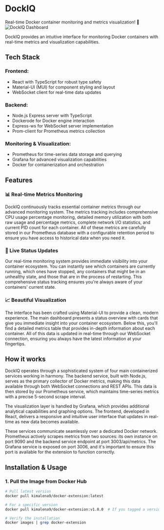 # DockIQ
Real-time Docker container monitoring and metrics visualization! 🐳
![DockIQ Dashboard](assets/Dockiq.gif)

DockIQ provides an intuitive interface for monitoring Docker containers with real-time metrics and visualization capabilities.

## Tech Stack

### Frontend:
* React with TypeScript for robust type safety
* Material-UI (MUI) for component styling and layout
* WebSocket client for real-time data updates

### Backend:
* Node.js Express server with TypeScript
* Dockerode for Docker engine interaction
* Express-ws for WebSocket server implementation
* Prom-client for Prometheus metrics collection

### Monitoring & Visualization:
* Prometheus for time-series data storage and querying
* Grafana for advanced visualization capabilities
* Docker for containerization and orchestration

## Features

### 📊 Real-time Metrics Monitoring
DockIQ continuously tracks essential container metrics through our advanced monitoring system. The metrics tracking includes comprehensive CPU usage percentage monitoring, detailed memory utilization with both raw usage and percentage metrics, complete network I/O statistics, and current PID count for each container. All of these metrics are carefully stored in our Prometheus database with a configurable retention period to ensure you have access to historical data when you need it.

### 🔄 Live Status Updates
Our real-time monitoring system provides immediate visibility into your container ecosystem. You can instantly see which containers are currently running, which ones have stopped, any containers that might be in an unhealthy state, and those that are in the process of restarting. This comprehensive status tracking ensures you're always aware of your containers' current state.

### 📈 Beautiful Visualization
The interface has been crafted using Material-UI to provide a clean, modern experience. The main dashboard presents a status overview with cards that give you immediate insight into your container ecosystem. Below this, you'll find a detailed metrics table that provides in-depth information about each container. All of this data is updated in real-time through our WebSocket connection, ensuring you always have the latest information at your fingertips.

## How it works
DockIQ operates through a sophisticated system of four main containerized services working in harmony. The backend service, built with Node.js, serves as the primary collector of Docker metrics, making this data available through both WebSocket connections and REST APIs. This data is then stored by our Prometheus service, which maintains time-series metrics with a precise 5-second scrape interval.

The visualization layer is handled by Grafana, which provides additional analytical capabilities and graphing options. The frontend, developed in React, delivers a responsive and intuitive user interface that updates in real-time as new data becomes available.

These services communicate seamlessly over a dedicated Docker network. Prometheus actively scrapes metrics from two sources: its own instance on port 9090 and the backend service endpoint at port 3003/api/metrics. The Grafana service is exposed on port 3006, and it's important to ensure this port is available for the extension to function correctly.

## Installation & Usage

### 1. Pull the Image from Docker Hub
```bash
# Pull latest version
docker pull kimalena9/docker-extension:latest 

# For a specific version
docker pull kimalena9/docker-extension:v1.0.0  # If you tagged a version

# Verify the installation
docker images | grep docker-extension
